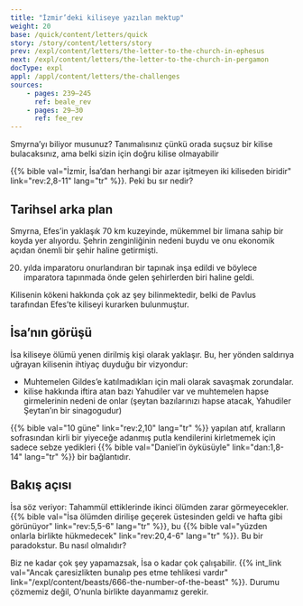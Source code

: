 ```yaml
---
title: "İzmir’deki kiliseye yazılan mektup"
weight: 20
base: /quick/content/letters/quick
story: /story/content/letters/story
prev: /expl/content/letters/the-letter-to-the-church-in-ephesus
next: /expl/content/letters/the-letter-to-the-church-in-pergamon
docType: expl
appl: /appl/content/letters/the-challenges
sources: 
    - pages: 239–245
      ref: beale_rev
    - pages: 29–30
      ref: fee_rev
---
```


Smyrna’yı biliyor musunuz? Tanımalısınız çünkü orada suçsuz bir kilise bulacaksınız, ama belki sizin için doğru kilise olmayabilir

{{% bible val="İzmir, İsa’dan herhangi bir azar işitmeyen iki kiliseden biridir" link="rev:2,8-11" lang="tr" %}}. Peki bu sır nedir?

## Tarihsel arka plan

<a name="89a1"></a>
Smyrna, Efes’in yaklaşık 70 km kuzeyinde, mükemmel bir limana sahip bir koyda yer alıyordu. Şehrin zenginliğinin nedeni buydu ve onu ekonomik açıdan önemli bir şehir haline getirmişti.

20. yılda imparatoru onurlandıran bir tapınak inşa edildi ve böylece imparatora tapınmada önde gelen şehirlerden biri haline geldi.

Kilisenin kökeni hakkında çok az şey bilinmektedir, belki de Pavlus tarafından Efes’te kiliseyi kurarken bulunmuştur.

## İsa’nın görüşü

<a name="f280"></a>
İsa kiliseye ölümü yenen dirilmiş kişi olarak yaklaşır. Bu, her yönden saldırıya uğrayan kilisenin ihtiyaç duyduğu bir vizyondur:

- Muhtemelen Gildes’e katılmadıkları için mali olarak savaşmak zorundalar.
- kilise hakkında iftira atan bazı Yahudiler var ve muhtemelen hapse girmelerinin nedeni de onlar (şeytan bazılarınızı hapse atacak, Yahudiler Şeytan’ın bir sinagogudur)

{{% bible val="10 güne" link="rev:2,10" lang="tr" %}} yapılan atıf, kralların sofrasından kirli bir yiyeceğe adanmış putla kendilerini kirletmemek için sadece sebze yedikleri {{% bible val="Daniel’in öyküsüyle" link="dan:1,8-14" lang="tr" %}} bir bağlantıdır.

## Bakış açısı

<a name="a1e3"></a>
İsa söz veriyor: Tahammül ettiklerinde ikinci ölümden zarar görmeyecekler. {{% bible val="İsa ölümden dirilişe geçerek üstesinden geldi ve hafta gibi görünüyor" link="rev:5,5-6" lang="tr" %}}, bu {{% bible val="yüzden onlarla birlikte hükmedecek" link="rev:20,4-6" lang="tr" %}}. Bu bir paradokstur. Bu nasıl olmalıdır?

Biz ne kadar çok şey yapamazsak, İsa o kadar çok çalışabilir. {{% int_link val="Ancak çaresizlikten bunalıp pes etme tehlikesi vardır" link="/expl/content/beasts/666-the-number-of-the-beast" %}}. Durumu çözmemiz değil, O’nunla birlikte dayanmamız gerekir.
